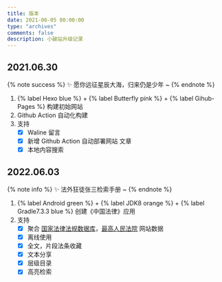 ```yaml
---
title: 版本
date: 2021-06-05 00:00:00
type: "archives"
comments: false
description: 小破站升级记录
---
```



## 2021.06.30

{% note success %}
✨ 愿你远征星辰大海，归来仍是少年 ~
{% endnote %}

1. {% label Hexo blue %} + {% label Butterfly pink %} + {% label Gihub-Pages %} 构建初始网站
2. Github Action 自动化构建
3. 支持
   * [x] Waline 留言
   * [x] 新增 Github Action 自动部署网站 文章
   * [x] 本地内容搜索

## 2022.06.03

{% note info %}
✨ 法外狂徒张三检索手册 ~
{% endnote %}

1. {% label Android green %} + {% label JDK8 orange %} + {% label Gradle7.3.3 blue %} 创建《中国法律》应用
2. 支持
   * [x] 聚合 [国家法律法规数据库](https://flk.npc.gov.cn)，[最高人民法院](https://www.court.gov.cn) 网站数据
   * [x] 离线使用
   * [x] 全文，片段法条收藏
   * [x] 文本分享
   * [x] 层级目录
   * [x] 高亮检索